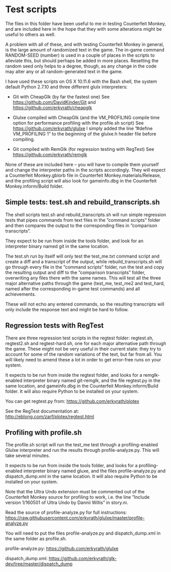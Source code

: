 
# Test scripts

The files in this folder have been useful to me in testing Counterfeit Monkey, and are included here in the hope that they with some alterations might be useful to others as well.

A problem with all of these, and with testing Counterfeit Monkey in general, is the large amount of randomized text in the game. The in-game command RANDOM-SEED (number) is used in a couple of places in the scripts to alleviate this, but should perhaps be added in more places. Resetting the random seed only helps to a degree, though, as any change in the code may alter any or all random-generated text in the game.

I have used these scripts on OS X 10.11.6 with the Bash shell, the system default Python 2.7.10 and three different glulx interpreters: 

- Git with CheapGlk (by far the fastest one)
See https://github.com/DavidKinder/Git and https://github.com/erkyrath/cheapglk

- Glulxe compiled with CheapGlk (and the VM_PROFILING compile time option for performance profiling with the profile.sh script)
See https://github.com/erkyrath/glulxe
I simply added the line ”#define VM_PROFILING 1” to the beginning of the glulxe.h header file before compiling.

- Git compiled with RemGlk (for regression testing with RegTest)
See https://github.com/erkyrath/remglk

None of these are included here – you will have to compile them yourself and change the interpreter paths in the scripts accordingly. They will expect a Counterfeit Monkey.gblorb file in Counterfeit Monkey.materials/Release, and the profiling script will also look for gameinfo.dbg in the Counterfeit Monkey.inform/Build folder.

## Simple tests: test.sh and rebuild_transcripts.sh

The shell scripts test.sh and rebuild_transcripts.sh will run simple regression tests that pipes commands from text files in the ”command scripts” folder and then compares the output to the corresponding files in ”comparison transcripts”.

They expect to be run from inside the tools folder, and look for an interpreter binary named git in the same location.

The test.sh run by itself will only test the test_me.txt command script and create a diff and a transcript of the output, while rebuild_transcripts.sh will go through every file in the ”command scripts” folder, run the test and copy the resulting output and diff to the ”comparison transcripts” folder, overwriting any files there with the same names. This will test all the three major alternative paths through the game (test_me, test_me2 and test_hard, named after the corresponding in-game test commands) and all achievements.

These will not echo any entered commands, so the resulting transcripts will only include the response text and might be hard to follow.

## Regression tests with RegTest

There are three regression test scripts in the regtest folder: regtest.sh, regtest2.sh and regtest-hard.sh, one for each major alternative path through the game. These might not be very useful in their current state: they try to account for some of the random variations of the text, but far from all. You will likely need to amend these a lot in order to get error-free runs on your system.

It expects to be run from inside the regtest folder, and looks for a remglk-enabled interpreter binary named git-remglk, and the file regtest.py in the same location, and gameinfo.dbg in the Counterfeit Monkey.inform/Build folder. It will also require Python to be installed on your system.

You can get regtest.py from:
https://github.com/erkyrath/plotex

See the RegTest documentation at:
http://eblong.com/zarf/plotex/regtest.html

## Profiling with profile.sh

The profile.sh script will run the test_me test through a profiling-enabled Glulxe interpreter and run the results through profile-analyze.py. This will take several minutes.

It expects to be run from inside the tools folder, and looks for a profiling-enabled interpreter binary named gluxe, and the files profile-analyze.py and dispatch_dump.xml in the same location. It will also require Python to be installed on your system.

Note that the Ultra Undo extension must be commented out of the Counterfeit Monkey source for profiling to work, i.e. the line ”Include version 1/160501 of Ultra Undo by Dannii Willis” in story.ni.

Read the source of profile-analyze.py for full instructions:
https://raw.githubusercontent.com/erkyrath/glulxe/master/profile-analyze.py

You will need to put the files profile-analyze.py and dispatch_dump.xml in the same folder as profile.sh.

profile-analyze.py:
https://github.com/erkyrath/glulxe

dispatch_dump.xml:
https://github.com/erkyrath/glk-dev/tree/master/dispatch_dump
